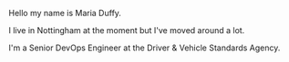 Hello my name is Maria Duffy.

I live in Nottingham at the moment but I've moved around a lot.

I'm a Senior DevOps Engineer at the Driver & Vehicle Standards Agency.
